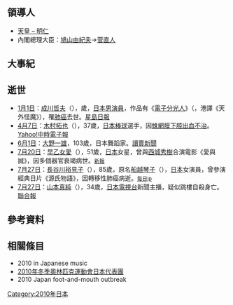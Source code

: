 ## 領導人

  - [天皇 – 明仁](../Page/明仁.md "wikilink")
  - 內閣總理大臣：[鳩山由紀夫](https://zh.wikipedia.org/wiki/鳩山由紀夫 "wikilink")→[菅直人](../Page/菅直人.md "wikilink")

## 大事紀

## 逝世

  - [1月1日](../Page/1月1日.md "wikilink")：[成川哲夫](https://zh.wikipedia.org/wiki/成川哲夫 "wikilink")（），歲，[日本](../Page/日本.md "wikilink")[男演員](https://zh.wikipedia.org/wiki/男演員 "wikilink")，作品有《[電子分光人](https://zh.wikipedia.org/wiki/電子分光人 "wikilink")》（，港譯《天外怪魔》），罹[肺癌](../Page/肺癌.md "wikilink")去世。[星島日報](https://web.archive.org/web/20111204141848/http://news.singtao.ca/calgary/2010-01-04/entertainment1262589396d2240244.html)
  - [4月7日](../Page/4月7日.md "wikilink")：[木村拓也](https://zh.wikipedia.org/wiki/木村拓也 "wikilink")（），37歲，[日本](../Page/日本.md "wikilink")[棒球](../Page/棒球.md "wikilink")選手，因[蛛網膜下腔出血不治](https://zh.wikipedia.org/wiki/蛛網膜下腔出血 "wikilink")。[Yahoo\!](https://web.archive.org/web/20100409155531/http://headlines.yahoo.co.jp/hl?a=20100407-00000026-jij-spo)[中時電子報](https://web.archive.org/web/20100702140222/http://news.chinatimes.com/sports/0%2C5250%2C130512x132010040701176%2C00.html)
  - [6月1日](../Page/6月1日.md "wikilink")：[大野一雄](../Page/大野一雄.md "wikilink")，103歲，日本舞蹈家。[讀賣新聞](https://web.archive.org/web/20100605031026/http://www.yomidr.yomiuri.co.jp/page.jsp?id=26031)
  - [7月20日](https://zh.wikipedia.org/wiki/7月20日 "wikilink")：[早乙女愛](https://zh.wikipedia.org/wiki/早乙女愛 "wikilink")（），51歲，[日本](../Page/日本.md "wikilink")女星，曾與[西城秀樹](../Page/西城秀樹.md "wikilink")合演電影《愛與誠》，因多個器官衰竭病世。<small>[新報](http://www.hkdailynews.com.hk/enews.php?id=113276)</small>
  - [7月27日](https://zh.wikipedia.org/wiki/7月27日 "wikilink")：[長谷川裕見子](https://zh.wikipedia.org/wiki/長谷川裕見子 "wikilink")（），85歲，原名[船越琴子](https://zh.wikipedia.org/wiki/船越琴子 "wikilink")（），[日本](../Page/日本.md "wikilink")女演員，曾參演經典日片《源氏物語》，因轉移性肺癌病逝。<small>[每日jp](https://archive.is/20130501125002/mainichi.jp/select/person/news/20100728ddm041060105000c.html?link_id=RSH02)</small>
  - [7月27日](https://zh.wikipedia.org/wiki/7月27日 "wikilink")：[山本真純](https://zh.wikipedia.org/wiki/山本真純 "wikilink")（），34歲，[日本電視台](../Page/日本電視台.md "wikilink")新聞主播，疑似跳樓自殺身亡。[聯合報](https://web.archive.org/web/20111204195654/http://udn.com/NEWS/WORLD/WOR4/5750601.shtml)

## 參考資料

## 相關條目

  - 2010 in Japanese music
  - [2010年冬季奧林匹克運動會日本代表團](../Page/2010年冬季奧林匹克運動會日本代表團.md "wikilink")
  - 2010 Japan foot-and-mouth outbreak

[Category:2010年日本](https://zh.wikipedia.org/wiki/Category:2010年日本 "wikilink")